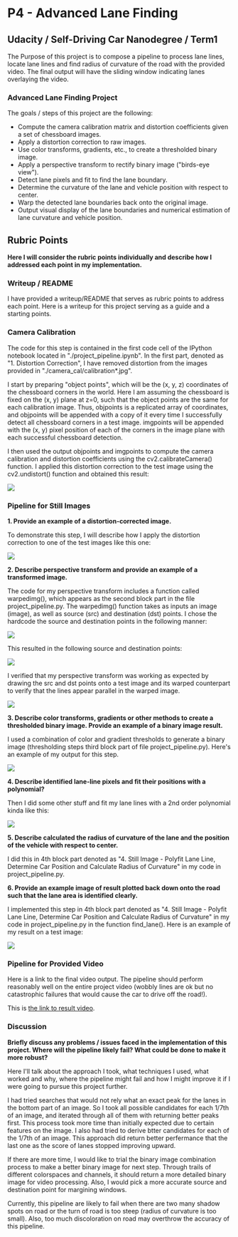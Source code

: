 
# P4 - Advanced Lane Finding



## Udacity / Self-Driving Car Nanodegree / Term1

The Purpose of this project is to compose a pipeline to process lane lines, locate lane lines and find radius of curvature of the road with the provided video. The final output will have the sliding window indicating lanes overlaying the video.

### Advanced Lane Finding Project

The goals / steps of this project are the following:

* Compute the camera calibration matrix and distortion coefficients given a set of chessboard images.
* Apply a distortion correction to raw images.
* Use color transforms, gradients, etc., to create a thresholded binary image.
* Apply a perspective transform to rectify binary image ("birds-eye view").
* Detect lane pixels and fit to find the lane boundary.
* Determine the curvature of the lane and vehicle position with respect to center.
* Warp the detected lane boundaries back onto the original image.
* Output visual display of the lane boundaries and numerical estimation of lane curvature and vehicle position.




## Rubric Points

**Here I will consider the rubric points individually and describe how I addressed each point in my implementation.**


### Writeup / README

I have provided a writeup/README that serves as rubric points to address each point. Here is a writeup for this project serving as a guide and a starting points.

### Camera Calibration

The code for this step is contained in the first code cell of the IPython notebook located in "./project_pipeline.ipynb". In the first part, denoted as "1. Distortion Correction", I have removed distortion from the images provided in "./camera_cal/calibration*.jpg".

I start by preparing "object points", which will be the (x, y, z) coordinates of the chessboard corners in the world. Here I am assuming the chessboard is fixed on the (x, y) plane at z=0, such that the object points are the same for each calibration image. Thus, objpoints is a replicated array of coordinates, and objpoints will be appended with a copy of it every time I successfully detect all chessboard corners in a test image. imgpoints will be appended with the (x, y) pixel position of each of the corners in the image plane with each successful chessboard detection.

I then used the output objpoints and imgpoints to compute the camera calibration and distortion coefficients using the cv2.calibrateCamera() function. I applied this distortion correction to the test image using the cv2.undistort() function and obtained this result:

![](./project_pipeline_writeup/1.PNG)

### Pipeline for Still Images

**1. Provide an example of a distortion-corrected image.**

To demonstrate this step, I will describe how I apply the distortion correction to one of the test images like this one: 

![](./project_pipeline_writeup/2.jpg)

**2. Describe perspective transform and provide an example of a transformed image.**

The code for my perspective transform includes a function called warpedimg(), which appears as the second block part in the file project_pipeline.py. The warpedimg() function takes as inputs an image (image), as well as source (src) and destination (dst) points. I chose the hardcode the source and destination points in the following manner:

![](./project_pipeline_writeup/3.PNG)

This resulted in the following source and destination points:

![](./project_pipeline_writeup/4.PNG)

I verified that my perspective transform was working as expected by drawing the src and dst points onto a test image and its warped counterpart to verify that the lines appear parallel in the warped image.

![](./project_pipeline_writeup/5.PNG)

**3. Describe color transforms, gradients or other methods to create a thresholded binary image. Provide an example of a binary image result.**

I used a combination of color and gradient thresholds to generate a binary image (thresholding steps third block part of file project_pipeline.py). Here's an example of my output for this step. 

![](./project_pipeline_writeup/6.PNG)



**4. Describe identified lane-line pixels and fit their positions with a polynomial?**

Then I did some other stuff and fit my lane lines with a 2nd order polynomial kinda like this:

![](./project_pipeline_writeup/7.PNG)

**5. Describe calculated the radius of curvature of the lane and the position of the vehicle with respect to center.**

I did this in 4th block part denoted as "4. Still Image - Polyfit Lane Line, Determine Car Position and Calculate Radius of Curvature" in my code in project_pipeline.py.

**6. Provide an example image of result plotted back down onto the road such that the lane area is identified clearly.**

I implemented this step in 4th block part denoted as "4. Still Image - Polyfit Lane Line, Determine Car Position and Calculate Radius of Curvature" in my code in project_pipeline.py in the function find_lane(). Here is an example of my result on a test image:

![](./project_pipeline_writeup/8.PNG)

### Pipeline for Provided Video

Here is a link to the final video output. The pipeline should perform reasonably well on the entire project video (wobbly lines are ok but no catastrophic failures that would cause the car to drive off the road!).

This is [the link to result video](https://github.com/nickli0/Udacity_SDC/blob/master/Projects/P04_Advanced-Lane-Finding/project_video_result.mp4).

### Discussion

**Briefly discuss any problems / issues faced in the implementation of this project. Where will the pipeline likely fail? What could be done to make it more robust?**

Here I'll talk about the approach I took, what techniques I used, what worked and why, where the pipeline might fail and how I might improve it if I were going to pursue this project further.

I had tried searches that would not rely what an exact peak for the lanes in the bottom part of an image. So I took all possible candidates for each 1/7th of an image, and iterated through all of them with returning better peaks first. This process took more time than initially expected due to certain features on the image. I also had tried to derive btter candidates for each of the 1/7th of an image. This approach did return better perfermance that the last one as the score of lanes stopped improving upward.

If there are more time, I would like to trial the binary image combination process to make a better binary image for next step. Through trails of different colorspaces and channels, it should return a more detailed binary image for video processing. Also, I would pick a more accurate source and destination point for margining windows.

Currently, this pipeline are likely to fail when there are two many shadow spots on road or the turn of road is too steep (radius of curvature is too small). Also, too much discoloration on road may overthrow the accuracy of this pipeline.
